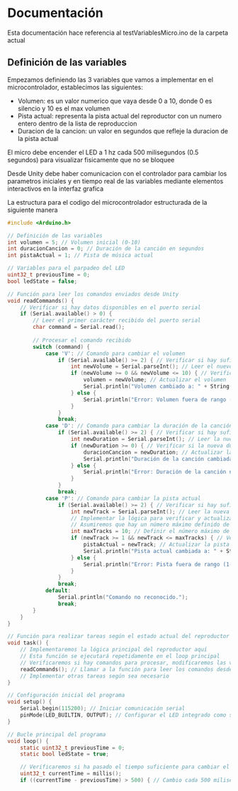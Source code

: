 # Documentación

Esta documentación hace referencia al testVariablesMicro.ino de la carpeta actual

## Definición de las variables

Empezamos definiendo las 3 variables que vamos a implementar en el microcontrolador, establecimos las siguientes:

- Volumen: es un valor numerico que vaya desde 0 a 10, donde 0 es silencio y 10 es el max volumen
- Pista actual: representa la pista actual del reproductor con un numero entero dentro de la lista de reproduccion
- Duracion de la cancion: un valor en segundos que refleje la duracion de la pista actual

El micro debe encender el LED a 1 hz cada 500 milisegundos (0.5 segundos) para visualizar fisicamente que no se bloquee

Desde Unity debe haber comunicacion con el controlador para cambiar los parametros iniciales y en tiempo real de las variables mediante elementos interactivos en la interfaz grafica

La estructura para el codigo del microcontrolador estructurada de la siguiente manera

```c
#include <Arduino.h>

// Definición de las variables
int volumen = 5; // Volumen inicial (0-10)
int duracionCancion = 0; // Duración de la canción en segundos
int pistaActual = 1; // Pista de música actual

// Variables para el parpadeo del LED
uint32_t previousTime = 0;
bool ledState = false;

// Función para leer los comandos enviados desde Unity
void readCommands() {
    // Verificar si hay datos disponibles en el puerto serial
    if (Serial.available() > 0) {
        // Leer el primer carácter recibido del puerto serial
        char command = Serial.read();
        
        // Procesar el comando recibido
        switch (command) {
            case 'V': // Comando para cambiar el volumen
                if (Serial.available() >= 2) { // Verificar si hay suficientes datos disponibles
                    int newVolume = Serial.parseInt(); // Leer el nuevo volumen desde el puerto serial
                    if (newVolume >= 0 && newVolume <= 10) { // Verificar si el nuevo volumen está dentro del rango permitido
                        volumen = newVolume; // Actualizar el volumen
                        Serial.println("Volumen cambiado a: " + String(volumen));
                    } else {
                        Serial.println("Error: Volumen fuera de rango (0-10).");
                    }
                }
                break;
            case 'D': // Comando para cambiar la duración de la canción
                if (Serial.available() >= 2) { // Verificar si hay suficientes datos disponibles
                    int newDuration = Serial.parseInt(); // Leer la nueva duración desde el puerto serial
                    if (newDuration >= 0) { // Verificar si la nueva duración es válida
                        duracionCancion = newDuration; // Actualizar la duración de la canción
                        Serial.println("Duración de la canción cambiada a: " + String(duracionCancion) + " segundos");
                    } else {
                        Serial.println("Error: Duración de la canción no válida.");
                    }
                }
                break;
            case 'P': // Comando para cambiar la pista actual
                if (Serial.available() >= 2) { // Verificar si hay suficientes datos disponibles
                    int newTrack = Serial.parseInt(); // Leer la nueva pista desde el puerto serial
                    // Implementar la lógica para verificar y actualizar la pista actual
                    // Asumiremos que hay un número máximo definido de pistas
                    int maxTracks = 10; // Definir el número máximo de pistas
                    if (newTrack >= 1 && newTrack <= maxTracks) { // Verificar si la nueva pista está dentro del rango permitido
                        pistaActual = newTrack; // Actualizar la pista actual
                        Serial.println("Pista actual cambiada a: " + String(pistaActual));
                    } else {
                        Serial.println("Error: Pista fuera de rango (1-" + String(maxTracks) + ").");
                    }
                }
                break;
            default:
                Serial.println("Comando no reconocido.");
                break;
        }
    }
}

// Función para realizar tareas según el estado actual del reproductor
void task() {
    // Implementaremos la lógica principal del reproductor aquí
    // Esta función se ejecutará repetidamente en el loop principal
    // Verificaremos si hay comandos para procesar, modificaremos las variables según sea necesario y actualizaremos el estado del LED
    readCommands(); // Llamar a la función para leer los comandos desde Unity
    // Implementar otras tareas según sea necesario
}

// Configuración inicial del programa
void setup() {
    Serial.begin(115200); // Iniciar comunicación serial
    pinMode(LED_BUILTIN, OUTPUT); // Configurar el LED integrado como salida
}

// Bucle principal del programa
void loop() {
    static uint32_t previousTime = 0;
    static bool ledState = true;

    // Verificaremos si ha pasado el tiempo suficiente para cambiar el estado del LED
    uint32_t currentTime = millis();
    if ((currentTime - previousTime) > 500) { // Cambio cada 500 milisegundos (0.5
```
